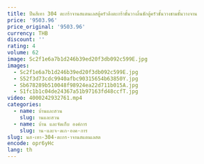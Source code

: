 ```yaml
---
title: ปืนสีเทา 304 ตะกร้าจานสแตนเลสตู้ครัวดึงตะกร้าชั้นวางลิ้นชักตู้ครัวชั้นวางชามชั้นวางจาน
price: '9503.96'
price_original: '9503.96'
currency: THB
discount: ''
rating: 4
volume: 62
image: Sc2f1e6a7b1d246b39ed20f3db092c599E.jpg
images:
  - Sc2f1e6a7b1d246b39ed20f3db092c599E.jpg
  - S52f3d73cdc9940afbc90315654b63850Y.jpg
  - Sb678289b510048f98924ea22d711b015A.jpg
  - S1fc1b1c04de24367a51b97163fd48ccfT.jpg
video: 4000242932761.mp4
categories:
  - name: บ้านและสวน
    slug: านและสวน
  - name: บ้าน และจัดเก็บ องค์การ
    slug: าน-และจ-ดเก-องค-การ
slug: นส-เทา-304-ตะกร-าจานสแตนเลสต
encode: opr6yHc
lang: th
---
```

  